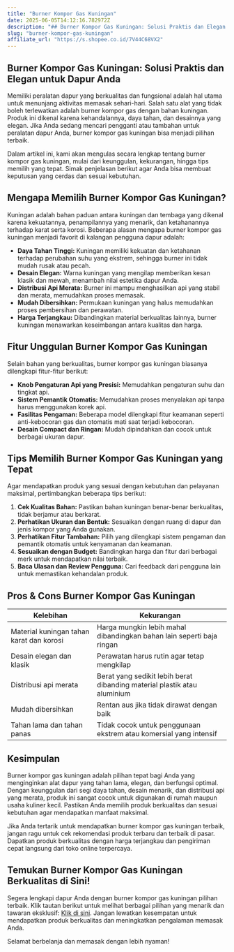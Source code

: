 ```yaml
---
title: "Burner Kompor Gas Kuningan"
date: 2025-06-05T14:12:16.782972Z
description: "## Burner Kompor Gas Kuningan: Solusi Praktis dan Elegan untuk Dapur Anda..."
slug: "burner-kompor-gas-kuningan"
affiliate_url: "https://s.shopee.co.id/7V44C68VX2"
---
```

## Burner Kompor Gas Kuningan: Solusi Praktis dan Elegan untuk Dapur Anda

Memiliki peralatan dapur yang berkualitas dan fungsional adalah hal utama untuk menunjang aktivitas memasak sehari-hari. Salah satu alat yang tidak boleh terlewatkan adalah burner kompor gas dengan bahan kuningan. Produk ini dikenal karena kehandalannya, daya tahan, dan desainnya yang elegan. Jika Anda sedang mencari pengganti atau tambahan untuk peralatan dapur Anda, burner kompor gas kuningan bisa menjadi pilihan terbaik.

Dalam artikel ini, kami akan mengulas secara lengkap tentang burner kompor gas kuningan, mulai dari keunggulan, kekurangan, hingga tips memilih yang tepat. Simak penjelasan berikut agar Anda bisa membuat keputusan yang cerdas dan sesuai kebutuhan.

## Mengapa Memilih Burner Kompor Gas Kuningan?

Kuningan adalah bahan paduan antara kuningan dan tembaga yang dikenal karena kekuatannya, penampilannya yang menarik, dan ketahanannya terhadap karat serta korosi. Beberapa alasan mengapa burner kompor gas kuningan menjadi favorit di kalangan pengguna dapur adalah:

- **Daya Tahan Tinggi:** Kuningan memiliki kekuatan dan ketahanan terhadap perubahan suhu yang ekstrem, sehingga burner ini tidak mudah rusak atau pecah.
- **Desain Elegan:** Warna kuningan yang mengilap memberikan kesan klasik dan mewah, menambah nilai estetika dapur Anda.
- **Distribusi Api Merata:** Burner ini mampu menghasilkan api yang stabil dan merata, memudahkan proses memasak.
- **Mudah Dibersihkan:** Permukaan kuningan yang halus memudahkan proses pembersihan dan perawatan.
- **Harga Terjangkau:** Dibandingkan material berkualitas lainnya, burner kuningan menawarkan keseimbangan antara kualitas dan harga.

## Fitur Unggulan Burner Kompor Gas Kuningan

Selain bahan yang berkualitas, burner kompor gas kuningan biasanya dilengkapi fitur-fitur berikut:

- **Knob Pengaturan Api yang Presisi:** Memudahkan pengaturan suhu dan tingkat api.
- **Sistem Pemantik Otomatis:** Memudahkan proses menyalakan api tanpa harus menggunakan korek api.
- **Fasilitas Pengaman:** Beberapa model dilengkapi fitur keamanan seperti anti-kebocoran gas dan otomatis mati saat terjadi kebocoran.
- **Desain Compact dan Ringan:** Mudah dipindahkan dan cocok untuk berbagai ukuran dapur.

## Tips Memilih Burner Kompor Gas Kuningan yang Tepat

Agar mendapatkan produk yang sesuai dengan kebutuhan dan pelayanan maksimal, pertimbangkan beberapa tips berikut:

1. **Cek Kualitas Bahan:** Pastikan bahan kuningan benar-benar berkualitas, tidak berjamur atau berkarat.
2. **Perhatikan Ukuran dan Bentuk:** Sesuaikan dengan ruang di dapur dan jenis kompor yang Anda gunakan.
3. **Perhatikan Fitur Tambahan:** Pilih yang dilengkapi sistem pengaman dan pemantik otomatis untuk kenyamanan dan keamanan.
4. **Sesuaikan dengan Budget:** Bandingkan harga dan fitur dari berbagai merk untuk mendapatkan nilai terbaik.
5. **Baca Ulasan dan Review Pengguna:** Cari feedback dari pengguna lain untuk memastikan kehandalan produk.

## Pros & Cons Burner Kompor Gas Kuningan

| Kelebihan | Kekurangan |
| --- | --- |
| Material kuningan tahan karat dan korosi | Harga mungkin lebih mahal dibandingkan bahan lain seperti baja ringan |
| Desain elegan dan klasik | Perawatan harus rutin agar tetap mengkilap |
| Distribusi api merata | Berat yang sedikit lebih berat dibanding material plastik atau aluminium |
| Mudah dibersihkan | Rentan aus jika tidak dirawat dengan baik |
| Tahan lama dan tahan panas | Tidak cocok untuk penggunaan ekstrem atau komersial yang intensif |

## Kesimpulan

Burner kompor gas kuningan adalah pilihan tepat bagi Anda yang menginginkan alat dapur yang tahan lama, elegan, dan berfungsi optimal. Dengan keunggulan dari segi daya tahan, desain menarik, dan distribusi api yang merata, produk ini sangat cocok untuk digunakan di rumah maupun usaha kuliner kecil. Pastikan Anda memilih produk berkualitas dan sesuai kebutuhan agar mendapatkan manfaat maksimal.

Jika Anda tertarik untuk mendapatkan burner kompor gas kuningan terbaik, jangan ragu untuk cek rekomendasi produk terbaru dan terbaik di pasar. Dapatkan produk berkualitas dengan harga terjangkau dan pengiriman cepat langsung dari toko online terpercaya.

## Temukan Burner Kompor Gas Kuningan Berkualitas di Sini!

Segera lengkapi dapur Anda dengan burner kompor gas kuningan pilihan terbaik. Klik tautan berikut untuk melihat berbagai pilihan yang menarik dan tawaran eksklusif: [Klik di sini](https://s.shopee.co.id/7V44C68VX2). Jangan lewatkan kesempatan untuk mendapatkan produk berkualitas dan meningkatkan pengalaman memasak Anda. 

Selamat berbelanja dan memasak dengan lebih nyaman!